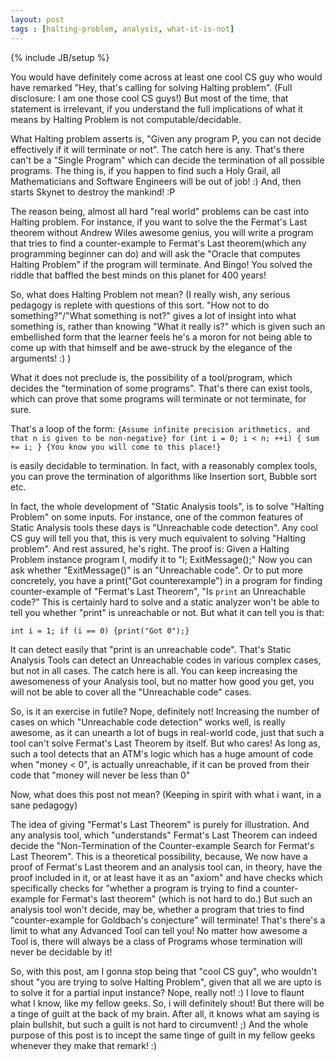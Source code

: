 ```yaml
---
layout: post
tags : [halting-problem, analysis, what-it-is-not]
---
```

{% include JB/setup %}

You would have definitely come across at least one cool CS guy who would have remarked "Hey, that's calling for solving Halting problem". (Full disclosure: I am one those cool CS guys!) But most of the time, that statement is irrelevant, if you understand the full implications of what it means by Halting Problem is not computable/decidable.

What Halting problem asserts is, "Given any program P, you can not decide effectively if it will terminate or not". The catch here is any. That's there can't be a "Single Program" which can decide the termination of all possible programs. The thing is, if you happen to find such a Holy Grail, all Mathematicians and Software Engineers will be out of job! :) And, then starts Skynet to destroy the mankind! :P

The reason being, almost all hard "real world" problems can be cast into Halting problem. For instance, if you want to solve the the Fermat's Last theorem without Andrew Wiles awesome genius, you will write a program that tries to find a counter-example to Fermat's Last theorem(which any programming beginner can do) and will ask the "Oracle that computes Halting Problem" if the program will terminate. And Bingo! You solved the riddle that baffled the best minds on this planet for 400 years!

So, what does Halting Problem not mean?
(I really wish, any serious pedagogy is replete with questions of this sort. "How not to do something?"/"What something is not?" gives a lot of insight into what something is, rather than knowing "What it really is?" which is given such an embellished form that the learner feels he's a moron for not being able to come up with that himself and be awe-struck by the elegance of the arguments! :) )

What it does not preclude is, the possibility of a tool/program, which decides the "termination of some programs". That's there can exist tools, which can prove that some programs will terminate or not terminate, for sure.

That's a loop of the form:
``
    {Assume infinite precision arithmetics, and that n is given to be non-negative}
    for (int i = 0; i < n; ++i) {
        sum += i;
    }
    {You know you will come to this place!}
``

is easily decidable to termination. In fact, with a reasonably complex tools, you can prove the termination of algorithms like Insertion sort, Bubble sort etc.

In fact, the whole development of "Static Analysis tools", is to solve "Halting Problem" on some inputs. For instance, one of the common features of Static Analysis tools these days is "Unreachable code detection". Any cool CS guy will tell you that, this is very much equivalent to solving "Halting problem". And rest assured, he's right. The proof is: Given a Halting Problem instance program I, modify it to "I; ExitMessage();" Now you can ask whether "ExitMessage()" is an "Unreachable code". Or to put more concretely, you have a print("Got counterexample") in a program for finding counter-example of "Fermat's Last Theorem", "Is `print` an Unreachable code?" This is certainly hard to solve and a static analyzer won't be able to tell you whether "print" is unreachable or not. But what it can tell you is that:

``
int i = 1;
if (i == 0) {print("Got 0");}
``

It can detect easily that "print is an unreachable code".
That's Static Analysis Tools can detect an Unreachable codes in various complex cases, but not in all cases. The catch here is all. You can keep increasing the awesomeness of your Analysis tool, but no matter how good you get, you will not be able to cover all the "Unreachable code" cases.

So, is it an exercise in futile? Nope, definitely not! Increasing the number of cases on which "Unreachable code detection" works well, is really awesome, as it can unearth a lot of bugs in real-world code, just that such a tool can't solve Fermat's Last Theorem by itself. But who cares! As long as, such a tool detects that an ATM's logic which has a huge amount of code when "money < 0", is actually unreachable, if it can be proved from their code that "money will never be less than 0"

Now, what does this post not mean?
(Keeping in spirit with what i want, in a sane pedagogy)

The idea of giving "Fermat's Last Theorem" is purely for illustration. And any analysis tool, which "understands" Fermat's Last Theorem can indeed decide the "Non-Termination of the Counter-example Search for Fermat's Last Theorem". This is a theoretical possibility, because, We now have a proof of Fermat's Last theorem and an analysis tool can, in theory, have the proof included in it, or at least have it as an "axiom" and have checks which specifically checks for "whether a program is trying to find a counter-example for Fermat's last theorem" (which is not hard to do.) But such an analysis tool won't decide, may be, whether a program that tries to find "counter-example for Goldbach's conjecture" will terminate!
That's there's a limit to what any Advanced Tool can tell you! No matter how awesome a Tool is, there will always be a class of Programs whose termination will never be decidable by it!

So, with this post, am I gonna stop being that "cool CS guy", who wouldn't shout "you are trying to solve Halting Problem", given that all we are upto is to solve it for a partial input instance? Nope, really not! :) I love to flaunt what I know, like my fellow geeks. So, i will definitely shout! But there will be a tinge of guilt at the back of my brain. After all, it knows what am saying is plain bullshit, but such a guilt is not hard to circumvent! ;) And the whole purpose of this post is to incept the same tinge of guilt in my fellow geeks whenever they make that remark! :)

